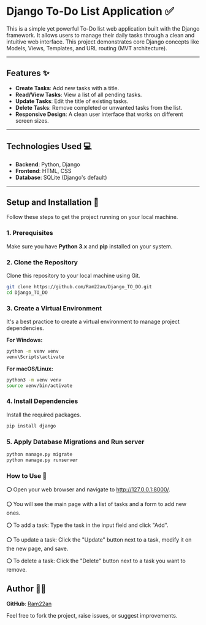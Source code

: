 # Django To-Do List Application ✅

This is a simple yet powerful To-Do list web application built with the Django framework. It allows users to manage their daily tasks through a clean and intuitive web interface. This project demonstrates core Django concepts like Models, Views, Templates, and URL routing (MVT architecture).

---

## Features ✨

* **Create Tasks**: Add new tasks with a title.
* **Read/View Tasks**: View a list of all pending tasks.
* **Update Tasks**: Edit the title of existing tasks.
* **Delete Tasks**: Remove completed or unwanted tasks from the list.
* **Responsive Design**: A clean user interface that works on different screen sizes.

---

## Technologies Used 💻

* **Backend**: Python, Django
* **Frontend**: HTML, CSS
* **Database**: SQLite (Django's default)

---

## Setup and Installation 🚀

Follow these steps to get the project running on your local machine.

### 1. Prerequisites

Make sure you have **Python 3.x** and **pip** installed on your system.

### 2. Clone the Repository

Clone this repository to your local machine using Git.

```bash
git clone https://github.com/Ram22an/Django_TO_DO.git
cd Django_TO_DO
```
### 3. Create a Virtual Environment

It's a best practice to create a virtual environment to manage project dependencies.

**For Windows:**

```bash
python -m venv venv
venv\Scripts\activate
```
**For macOS/Linux:**

```bash
python3 -m venv venv
source venv/bin/activate
```

### 4. Install Dependencies

Install the required packages.

```bash
pip install django
```
### 5. Apply Database Migrations and Run server
```bash
python manage.py migrate
python manage.py runserver
```
### How to Use 📝

**⚪** Open your web browser and navigate to http://127.0.0.1:8000/.

**⚪** You will see the main page with a list of tasks and a form to add new ones.

**⚪** To add a task: Type the task in the input field and click "Add".

**⚪** To update a task: Click the "Update" button next to a task, modify it on the new page, and save.

**⚪** To delete a task: Click the "Delete" button next to a task you want to remove.

## **Author 👨‍💻**

**GitHub**: [Ram22an](https://github.com/Ram22an)

Feel free to fork the project, raise issues, or suggest improvements.

